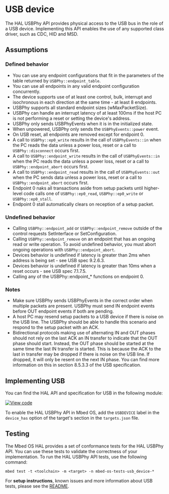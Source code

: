 # USB device

The HAL USBPhy API provides physical access to the USB bus in the role of a USB device. Implementing this API enables the use of any supported class driver, such as CDC, HID and MSD.

## Assumptions

### Defined behavior

- You can use any endpoint configurations that fit in the parameters of the table returned by `USBPhy::endpoint_table`.
- You can use all endpoints in any valid endpoint configuration concurrently.
- The device supports use of at least one control, bulk, interrupt and isochronous in each direction at the same time - at least 8 endpoints.
- USBPhy supports all standard endpoint sizes (wMaxPacketSize).
- USBPhy can handle an interrupt latency of at least 100ms if the host PC is not performing a reset or setting the device's address.
- USBPhy only sends USBPhyEvents when it is in the initialized state.
- When unpowered, USBPhy only sends the `USBPhyEvents::power` event.
- On USB reset, all endpoints are removed except for endpoint 0.
- A call to `USBPhy::ep0_write` results in the call of `USBPhyEvents::in` when the PC reads the data unless a power loss, reset or a call to `USBPhy::disconnect` occurs first.
- A call to `USBPhy::endpoint_write` results in the call of `USBPhyEvents::in` when the PC reads the data unless a power loss, reset or a call to `USBPhy::endpoint_abort` occurs first.
- A call to `USBPhy::endpoint_read` results in the call of `USBPhyEvents::out` when the PC sends data unless a power loss, reset or a call to `USBPhy::endpoint_abort` occurs first.
- Endpoint 0 naks all transactions aside from setup packets until higher-level code calls one of `USBPhy::ep0_read`, `USBPhy::ep0_write` or `USBPhy::ep0_stall`.
- Endpoint 0 stall automatically clears on reception of a setup packet.

### Undefined behavior

- Calling `USBPhy::endpoint_add` or `USBPhy::endpoint_remove` outside of the control requests SetInterface or SetConfiguration.
- Calling `USBPhy::endpoint_remove` on an endpoint that has an ongoing read or write operation. To avoid undefined behavior, you must abort ongoing operations with `USBPhy::endpoint_abort`.
- Devices behavior is undefined if latency is greater than 2ms when address is being set - see USB spec 9.2.6.3.
- Devices behavior is undefined if latency is greater than 10ms when a reset occurs - see USB spec 7.1.7.5.
- Calling any of the USBPhy::endpoint_* functions on endpoint 0.

### Notes

- Make sure USBPhy sends USBPhyEvents in the correct order when multiple packets are present. USBPhy must send IN endpoint events before OUT endpoint events if both are pending.
- A host PC may resend setup packets to a USB device if there is noise on the USB line. The USBPhy should be able to handle this scenario and respond to the setup packet with an ACK.
- Bidirectional protocols making use of alternating IN and OUT phases should not rely on the last ACK an IN transfer to indicate that the OUT phase should start. Instead, the OUT phase should be started at the same time the last IN transfer is started. This is because the ACK to the last in transfer may be dropped if there is noise on the USB line. If dropped, it will only be resent on the next IN phase. You can find more information on this in section 8.5.3.3 of the USB specification.

## Implementing USB

You can find the HAL API and specification for USB in the following module:

[![View code](https://www.mbed.com/embed/?type=library)](https://os.mbed.com/docs/mbed-os/6.0.0-preview/mbed-os-api-doxy/group__drivers___u_s_b_device.html)

To enable the HAL USBPhy API in Mbed OS, add the `USBDEVICE` label in the `device_has` option of the target's section in the `targets.json` file.

## Testing

The Mbed OS HAL provides a set of conformance tests for the HAL USBPhy API. You can use these tests to validate the correctness of your implementation. To run the HAL USBPhy API tests, use the following command:

```
mbed test -t <toolchain> -m <target> -n mbed-os-tests-usb_device-*
```

For **setup instructions**, known issues and more information about USB tests, please see the [README](https://github.com/ARMmbed/mbed-os/blob/master/TESTS/usb_device/README.md).

